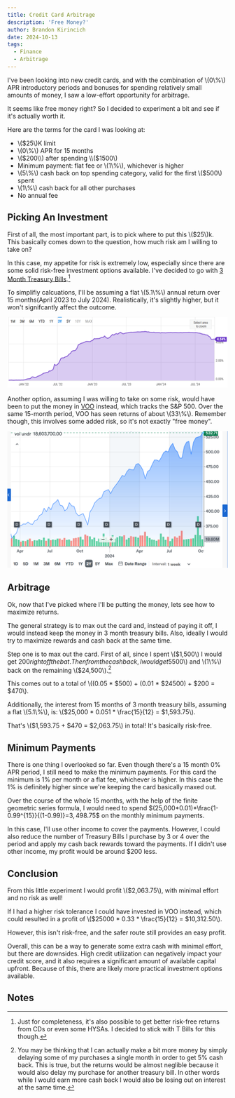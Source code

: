 ```yaml
---
title: Credit Card Arbitrage
description: 'Free Money?'
author: Brandon Kirincich
date: 2024-10-13
tags:
  - Finance
  - Arbitrage
---
```


<!-- https://www.citi.com/credit-cards/citi-custom-cash-credit-card -->

I've been looking into new credit cards, and with the combination of \\(0\\%\\) APR introductory periods and bonuses for spending relatively small amounts of money, I saw a low-effort opportunity for arbitrage.

It seems like free money right? So I decided to experiment a bit and see if it's actually worth it.

Here are the terms for the card I was looking at:
- \\($25\\)K limit
- \\(0\\%\\) APR for 15 months
- \\($200\\) after spending \\($1500\\)
- Minimum payment: flat fee or \\(1\\%\\), whichever is higher
- \\(5\\%\\) cash back on top spending category, valid for the first \\($500\\) spent
- \\(1\\%\\) cash back for all other purchases
- No annual fee


## Picking An Investment

First of all, the most important part, is to pick where to put this \\($25\\)k. This basically comes down to the question, how much risk am I willing to take on?

In this case, my appetite for risk is extremely low, especially since there are some solid risk-free investment options available. I've decided to go with [3 Month Treasury Bills](https://www.investopedia.com/terms/t/treasurybill.asp).[^1]

To simplifiy calcuations, I'll be assuming a flat \\(5.1\\%\\) annual return over 15 months(April 2023 to July 2024). Realistically, it's slightly higher, but it won't signifcantly affect the outcome.

![3 Month T Bill Rate](TBillRate.png)

Another option, assuming I was willing to take on some risk, would have been to put the money in [VOO](https://finance.yahoo.com/quote/VOO/) instead, which tracks the S&P 500. Over the same 15-month period, VOO has seen returns of about \\(33\\%\\). Remember though, this involves some added risk, so it's not exactly "free money".

![VOO](voo.png)

## Arbitrage

Ok, now that I've picked where I'll be putting the money, lets see how to maximize returns.

The general strategy is to max out the card and, instead of paying it off, I would instead keep the money in 3 month treasury bills. Also, ideally I would try to maximize rewards and cash back at the same time.

Step one is to max out the card. First of all, since I spent \\($1,500\\) I would get $200 right off the bat. Then from the cash back, I would get 5% back on the first \\($500\\) and \\(1\\%\\) back on the remaining \\($24,500\\).[^2] 

This comes out to a total of \\((0.05 \* $500) + (0.01 \* $24500) + $200 = $470\\).

Additionally, the interest from 15 months of 3 month treasury bills, assuming a flat \\(5.1\\%\\), is: \\($25,000 \* 0.051 \* \\frac{15}{12} = $1,593.75\\).

That's \\($1,593.75 + $470 = $2,063.75\\) in total! It's basically risk-free.

## Minimum Payments

There is one thing I overlooked so far. Even though there's a 15 month 0% APR period, I still need to make the minimum payments. For this card the minimum is 1% per month or a flat fee, whichever is higher. In this case the 1% is definitely higher since we're keeping the card basically maxed out.

Over the course of the whole 15 months, with the help of the finite geometric series formula, I would need to spend $$($25,000\*0.01)\*\\frac{1-0.99^{15}}{(1-0.99)}=$3,498.75$$ on the monthly minimum payments.

In this case, I'll use other income to cover the payments. However, I could also reduce the number of Treasury Bills I purchase by 3 or 4 over the period and apply my cash back rewards toward the payments. If I didn't use other income, my profit would be around $200 less.

## Conclusion

From this little experiment I would profit \\($2,063.75\\), with minimal effort and no risk as well!

If I had a higher risk tolerance I could have invested in VOO instead, which could resulted in a profit of \\($25000 \* 0.33 \* \\frac{15}{12} = $10,312.50\\).

However, this isn't risk-free, and the safer route still provides an easy profit.

Overall, this can be a way to generate some extra cash with minimal effort, but there are downsides. High credit utilization can negatively impact your credit score, and it also requires a significant amount of available capital upfront. Because of this, there are likely more practical investment options available.

## Notes

[^1]: Just for completeness, it's also possible to get better risk-free returns from CDs or even some HYSAs. I decided to stick with T Bills for this though.

[^2]: You may be thinking that I can actually make a bit more money by simply delaying some of my purchases a single month in order to get 5% cash back. This is true, but the returns would be almost neglible because it would also delay my purchase for another treasury bill. In other words while I would earn more cash back I would also be losing out on interest at the same time.